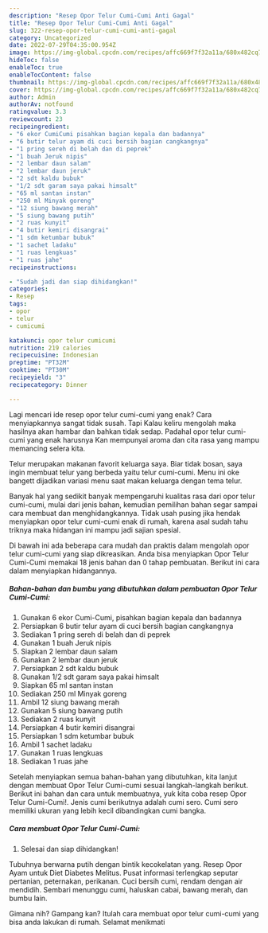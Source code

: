 ```yaml
---
description: "Resep Opor Telur Cumi-Cumi Anti Gagal"
title: "Resep Opor Telur Cumi-Cumi Anti Gagal"
slug: 322-resep-opor-telur-cumi-cumi-anti-gagal
category: Uncategorized
date: 2022-07-29T04:35:00.954Z
image: https://img-global.cpcdn.com/recipes/affc669f7f32a11a/680x482cq70/opor-telur-cumi-cumi-foto-resep-utama.jpg
hideToc: false
enableToc: true
enableTocContent: false
thumbnail: https://img-global.cpcdn.com/recipes/affc669f7f32a11a/680x482cq70/opor-telur-cumi-cumi-foto-resep-utama.jpg
cover: https://img-global.cpcdn.com/recipes/affc669f7f32a11a/680x482cq70/opor-telur-cumi-cumi-foto-resep-utama.jpg
author: Admin
authorAv: notfound
ratingvalue: 3.3
reviewcount: 23
recipeingredient:
- "6 ekor CumiCumi pisahkan bagian kepala dan badannya"
- "6 butir telur ayam di cuci bersih bagian cangkangnya"
- "1 pring sereh di belah dan di peprek"
- "1 buah Jeruk nipis"
- "2 lembar daun salam"
- "2 lembar daun jeruk"
- "2 sdt kaldu bubuk"
- "1/2 sdt garam saya pakai himsalt"
- "65 ml santan instan"
- "250 ml Minyak goreng"
- "12 siung bawang merah"
- "5 siung bawang putih"
- "2 ruas kunyit"
- "4 butir kemiri disangrai"
- "1 sdm ketumbar bubuk"
- "1 sachet ladaku"
- "1 ruas lengkuas"
- "1 ruas jahe"
recipeinstructions:

- "Sudah jadi dan siap dihidangkan!"
categories:
- Resep
tags:
- opor
- telur
- cumicumi

katakunci: opor telur cumicumi 
nutrition: 219 calories
recipecuisine: Indonesian
preptime: "PT32M"
cooktime: "PT30M"
recipeyield: "3"
recipecategory: Dinner

---
```



Lagi mencari ide resep opor telur cumi-cumi yang enak? Cara menyiapkannya sangat tidak susah. Tapi Kalau keliru mengolah maka hasilnya akan hambar dan bahkan tidak sedap. Padahal opor telur cumi-cumi yang enak harusnya Kan mempunyai aroma dan cita rasa yang mampu memancing selera kita.


Telur merupakan makanan favorit keluarga saya. Biar tidak bosan, saya ingin membuat telur yang berbeda yaitu telur cumi-cumi. Menu ini oke bangett dijadikan variasi menu saat makan keluarga dengan tema telur.

Banyak hal yang sedikit banyak mempengaruhi kualitas rasa dari opor telur cumi-cumi, mulai dari jenis bahan, kemudian pemilihan bahan segar sampai cara membuat dan menghidangkannya. Tidak usah pusing jika hendak menyiapkan opor telur cumi-cumi enak di rumah, karena asal sudah tahu triknya maka hidangan ini mampu jadi sajian spesial.


Di bawah ini ada beberapa cara mudah dan praktis dalam mengolah opor telur cumi-cumi yang siap dikreasikan. Anda bisa menyiapkan Opor Telur Cumi-Cumi memakai 18 jenis bahan dan 0 tahap pembuatan. Berikut ini cara dalam menyiapkan hidangannya.

<!--inarticleads1-->

##### Bahan-bahan dan bumbu yang dibutuhkan dalam pembuatan Opor Telur Cumi-Cumi:

1. Gunakan 6 ekor Cumi-Cumi, pisahkan bagian kepala dan badannya
1. Persiapkan 6 butir telur ayam di cuci bersih bagian cangkangnya
1. Sediakan 1 pring sereh di belah dan di peprek
1. Gunakan 1 buah Jeruk nipis
1. Siapkan 2 lembar daun salam
1. Gunakan 2 lembar daun jeruk
1. Persiapkan 2 sdt kaldu bubuk
1. Gunakan 1/2 sdt garam saya pakai himsalt
1. Siapkan 65 ml santan instan
1. Sediakan 250 ml Minyak goreng
1. Ambil 12 siung bawang merah
1. Gunakan 5 siung bawang putih
1. Sediakan 2 ruas kunyit
1. Persiapkan 4 butir kemiri disangrai
1. Persiapkan 1 sdm ketumbar bubuk
1. Ambil 1 sachet ladaku
1. Gunakan 1 ruas lengkuas
1. Sediakan 1 ruas jahe


Setelah menyiapkan semua bahan-bahan yang dibutuhkan, kita lanjut dengan membuat Opor Telur Cumi-cumi sesuai langkah-langkah berikut. Berikut ini bahan dan cara untuk membuatnya, yuk kita coba resep Opor Telur Cumi-Cumi!. Jenis cumi berikutnya adalah cumi sero. Cumi sero memiliki ukuran yang lebih kecil dibandingkan cumi bangka. 

<!--inarticleads2-->

##### Cara membuat Opor Telur Cumi-Cumi:


1. Selesai dan siap dihidangkan!

Tubuhnya berwarna putih dengan bintik kecokelatan yang. Resep Opor Ayam untuk Diet Diabetes Melitus. Pusat informasi terlengkap seputar pertanian, peternakan, perikanan. Cuci bersih cumi, rendam dengan air mendidih. Sembari menunggu cumi, haluskan cabai, bawang merah, dan bumbu lain. 

Gimana nih? Gampang kan? Itulah cara membuat opor telur cumi-cumi yang bisa anda lakukan di rumah. Selamat menikmati
